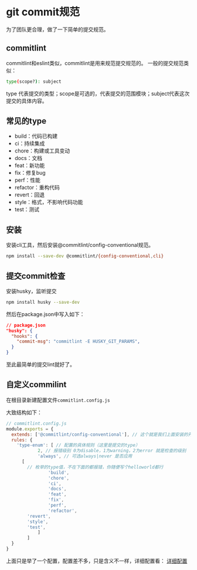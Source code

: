 # git commit规范
为了团队更合理，做了一下简单的提交规范。

## commitlint 
commitlint和eslint类似，commitlint是用来规范提交规范的。
一般的提交规范类似：
```bash
type(scope?): subject
```
type 代表提交的类型；scope是可选的，代表提交的范围模块；subject代表这次提交的具体内容。

## 常见的type
- build：代码已构建
- ci：持续集成
- chore：构建或工具变动
- docs：文档
- feat：新功能
- fix：修复bug
- perf：性能
- refactor：重构代码
- revert：回退
- style：格式，不影响代码功能
- test：测试

## 安装
安装cli工具，然后安装@commitlint/config-conventional规范。
```bash
npm install --save-dev @commitlint/{config-conventional,cli}
```

## 提交commit检查
安装husky，监听提交
```bash
npm install husky --save-dev
```
然后在package.json中写入如下：
```json
// package.json
"husky": {
  "hooks": {
    "commit-msg": "commitlint -E HUSKY_GIT_PARAMS",
  }
}
```
至此最简单的提交lint就好了。

## 自定义commilint
在根目录新建配置文件<code>commitlint.config.js</code>

大致结构如下：
```js
// commitlint.config.js
module.exports = {
  extends: ['@commitlint/config-conventional'], // 这个就是我们上面安装的开源的规范
  rules: {
    'type-enum': [ // 配置的具体规则（这里是提交的type）
			2, // 报错级别 0为disable，1为warning，2为error 就是检查的级别
			'always', // 可选always|never 是否应用
      [ 
        // 枚举的type值，不在下面的都报错，你随便写个helloworld都行
				'build',
				'chore',
				'ci',
				'docs',
				'feat',
				'fix',
				'perf',
				'refactor',
        'revert',
        'style',
        'test',
			]
		]
  }
}
```
上面只是举了一个配置，配置差不多，只是含义不一样，详细配置看：
[详细配置](https://github.com/conventional-changelog/commitlint/tree/master/@commitlint/config-conventional)


<Vssue />